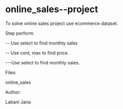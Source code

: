 # online_sales--project
To solve online sales project use ecommerce dataset.

Step perform:

-- Use select to find monthly sales

-- Use cont, max to find price.

---Use select to find monthly sales.

Files:

online_sales

Author:

Labani Jana
